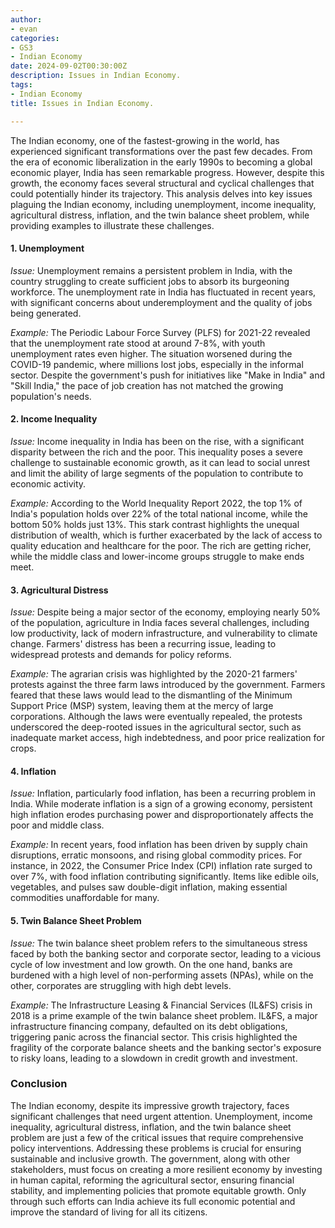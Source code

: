 ```yaml
---
author:
- evan
categories: 
- GS3
- Indian Economy
date: 2024-09-02T00:30:00Z
description: Issues in Indian Economy.
tags: 
- Indian Economy
title: Issues in Indian Economy.

---
```


The Indian economy, one of the fastest-growing in the world, has experienced significant transformations over the past few decades. From the era of economic liberalization in the early 1990s to becoming a global economic player, India has seen remarkable progress. However, despite this growth, the economy faces several structural and cyclical challenges that could potentially hinder its trajectory. This analysis delves into key issues plaguing the Indian economy, including unemployment, income inequality, agricultural distress, inflation, and the twin balance sheet problem, while providing examples to illustrate these challenges.

#### 1. Unemployment

*Issue:* Unemployment remains a persistent problem in India, with the country struggling to create sufficient jobs to absorb its burgeoning workforce. The unemployment rate in India has fluctuated in recent years, with significant concerns about underemployment and the quality of jobs being generated.

*Example:* The Periodic Labour Force Survey (PLFS) for 2021-22 revealed that the unemployment rate stood at around 7-8%, with youth unemployment rates even higher. The situation worsened during the COVID-19 pandemic, where millions lost jobs, especially in the informal sector. Despite the government's push for initiatives like "Make in India" and "Skill India," the pace of job creation has not matched the growing population's needs.

#### 2. Income Inequality

*Issue:* Income inequality in India has been on the rise, with a significant disparity between the rich and the poor. This inequality poses a severe challenge to sustainable economic growth, as it can lead to social unrest and limit the ability of large segments of the population to contribute to economic activity.

*Example:* According to the World Inequality Report 2022, the top 1% of India's population holds over 22% of the total national income, while the bottom 50% holds just 13%. This stark contrast highlights the unequal distribution of wealth, which is further exacerbated by the lack of access to quality education and healthcare for the poor. The rich are getting richer, while the middle class and lower-income groups struggle to make ends meet.

#### 3. Agricultural Distress

*Issue:* Despite being a major sector of the economy, employing nearly 50% of the population, agriculture in India faces several challenges, including low productivity, lack of modern infrastructure, and vulnerability to climate change. Farmers' distress has been a recurring issue, leading to widespread protests and demands for policy reforms.

*Example:* The agrarian crisis was highlighted by the 2020-21 farmers' protests against the three farm laws introduced by the government. Farmers feared that these laws would lead to the dismantling of the Minimum Support Price (MSP) system, leaving them at the mercy of large corporations. Although the laws were eventually repealed, the protests underscored the deep-rooted issues in the agricultural sector, such as inadequate market access, high indebtedness, and poor price realization for crops.

#### 4. Inflation

*Issue:* Inflation, particularly food inflation, has been a recurring problem in India. While moderate inflation is a sign of a growing economy, persistent high inflation erodes purchasing power and disproportionately affects the poor and middle class.

*Example:* In recent years, food inflation has been driven by supply chain disruptions, erratic monsoons, and rising global commodity prices. For instance, in 2022, the Consumer Price Index (CPI) inflation rate surged to over 7%, with food inflation contributing significantly. Items like edible oils, vegetables, and pulses saw double-digit inflation, making essential commodities unaffordable for many.

#### 5. Twin Balance Sheet Problem

*Issue:* The twin balance sheet problem refers to the simultaneous stress faced by both the banking sector and corporate sector, leading to a vicious cycle of low investment and low growth. On the one hand, banks are burdened with a high level of non-performing assets (NPAs), while on the other, corporates are struggling with high debt levels.

*Example:* The Infrastructure Leasing & Financial Services (IL&FS) crisis in 2018 is a prime example of the twin balance sheet problem. IL&FS, a major infrastructure financing company, defaulted on its debt obligations, triggering panic across the financial sector. This crisis highlighted the fragility of the corporate balance sheets and the banking sector's exposure to risky loans, leading to a slowdown in credit growth and investment.

### Conclusion

The Indian economy, despite its impressive growth trajectory, faces significant challenges that need urgent attention. Unemployment, income inequality, agricultural distress, inflation, and the twin balance sheet problem are just a few of the critical issues that require comprehensive policy interventions. Addressing these problems is crucial for ensuring sustainable and inclusive growth. The government, along with other stakeholders, must focus on creating a more resilient economy by investing in human capital, reforming the agricultural sector, ensuring financial stability, and implementing policies that promote equitable growth. Only through such efforts can India achieve its full economic potential and improve the standard of living for all its citizens.